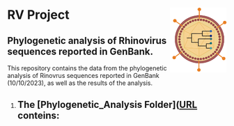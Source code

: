 # RV Project <img src="https://github.com/WilliamFernandoC-P/RV_Project/blob/main/Others/Virus_and_Phylogeny_Logo_WFCP.png" alt="logo" style="float: right;" width="130" height="150">
## Phylogenetic analysis of Rhinovirus sequences reported in GenBank.
This repository contains the data from the phylogenetic analysis of Rinovrus sequences reported in GenBank (10/10/2023), as well as the results of the analysis.
1. The [Phylogenetic_Analysis Folder]([URL](https://github.com/WilliamFernandoC-P/RV_Project/tree/main/Phylogenetic_Analysis) conteins:
   - 
